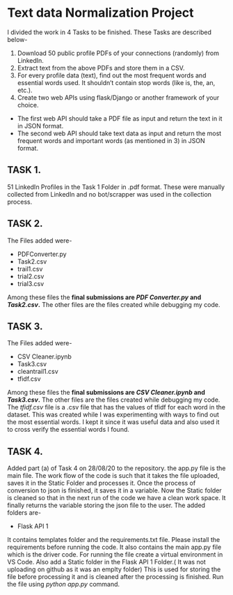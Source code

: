 # Text data Normalization Project

I divided the work in 4 Tasks to be finished. These Tasks are described below-
1. Download 50 public profile PDFs of your connections (randomly) from LinkedIn.
2. Extract text from the above PDFs and store them in a CSV.
3. For every profile data (text), find out the most frequent words and essential words used. It shouldn’t contain stop words (like is, the, an, etc.).
4. Create two web APIs using flask/Django or another framework of your choice.
  * The first web API should take a PDF file as input and return the text in it in JSON format.
  * The second web API should take text data as input and return the most frequent words and important words (as mentioned in 3) in JSON format.

## TASK 1.

51 LinkedIn Profiles in the Task 1 Folder in .pdf format. These were manually collected from LinkedIn and no bot/scrapper was used in the collection process.

## TASK 2.

The Files added were-
* PDFConverter.py
* Task2.csv
* trail1.csv
* trial2.csv
* trial3.csv

Among these files the **final submissions are _PDF Converter.py_  and _Task2.csv_.**
The other files are the files created while debugging my code.

## TASK 3.

The Files added were-
* CSV Cleaner.ipynb
* Task3.csv
* cleantrail1.csv
* tfidf.csv

Among these files the **final submissions are _CSV Cleaner.ipynb_  and _Task3.csv_.**
The other files are the files created while debugging my code. The  _tfidf.csv_ file is a .csv file that has the values of tfidf for each word in the dataset. This was created while I was experimenting with ways to find out the most essential words. I kept it since it was useful data and also used it to cross verify the essential words I found.

## TASK 4.

Added part (a) of Task 4 on 28/08/20 to the repository. the app.py file is the main file. The work flow of the code is such that it takes the file uploaded, saves it in the Static Folder and processes it. Once the process of conversion to json is finished, it saves it in a variable. Now the Static folder is cleaned so that in the next run of the code we have a clean work space. It finally returns the variable storing the json file to the user. The added folders are-

* Flask API 1

It contains templates folder and the requirements.txt file. Please install the requirements before running the code.  It also contains the main app.py file which is the driver code. For running the file create a virtual environment in VS Code. Also add a Static folder in the Flask API 1 Folder.( It was not uploading on github as it was an emplty folder) This is used for storing the file before processing it and is cleaned after the processing is finished. Run the file using _python app.py_ command.
